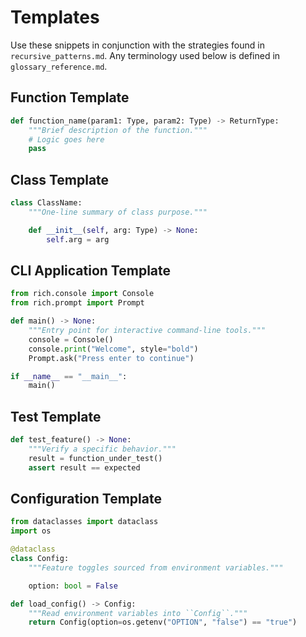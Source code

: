 # Templates

Use these snippets in conjunction with the strategies found in
`recursive_patterns.md`. Any terminology used below is defined in
`glossary_reference.md`.

## Function Template
```python
def function_name(param1: Type, param2: Type) -> ReturnType:
    """Brief description of the function."""
    # Logic goes here
    pass
```

## Class Template
```python
class ClassName:
    """One-line summary of class purpose."""

    def __init__(self, arg: Type) -> None:
        self.arg = arg
```

## CLI Application Template
```python
from rich.console import Console
from rich.prompt import Prompt

def main() -> None:
    """Entry point for interactive command-line tools."""
    console = Console()
    console.print("Welcome", style="bold")
    Prompt.ask("Press enter to continue")

if __name__ == "__main__":
    main()
```

## Test Template
```python
def test_feature() -> None:
    """Verify a specific behavior."""
    result = function_under_test()
    assert result == expected
```

## Configuration Template
```python
from dataclasses import dataclass
import os

@dataclass
class Config:
    """Feature toggles sourced from environment variables."""

    option: bool = False

def load_config() -> Config:
    """Read environment variables into ``Config``."""
    return Config(option=os.getenv("OPTION", "false") == "true")
```
